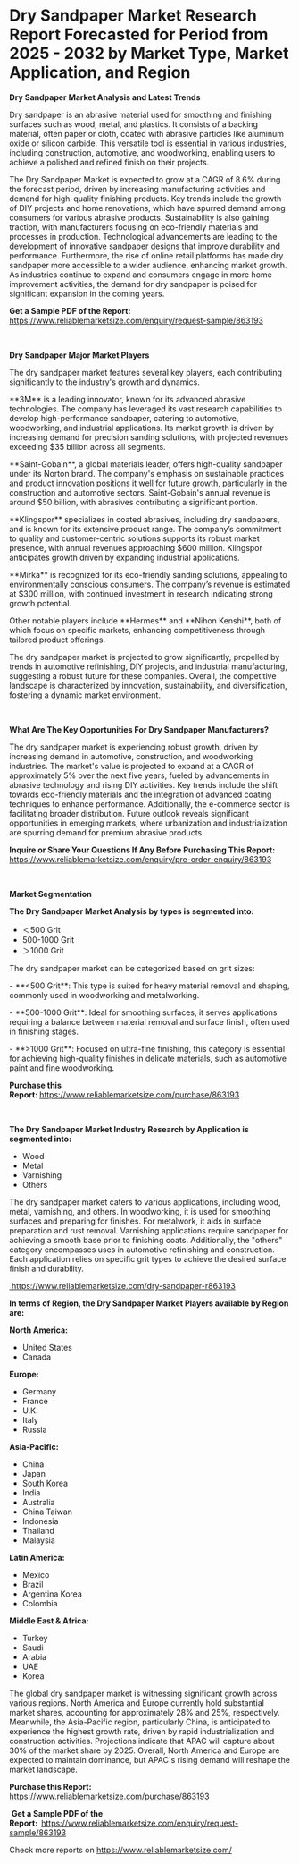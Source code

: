 <p><h1>Dry Sandpaper Market Research Report Forecasted for Period from 2025 -  2032 by Market Type, Market Application, and Region</h1></p><p><strong>Dry Sandpaper Market Analysis and Latest Trends</strong></p>
<p><p>Dry sandpaper is an abrasive material used for smoothing and finishing surfaces such as wood, metal, and plastics. It consists of a backing material, often paper or cloth, coated with abrasive particles like aluminum oxide or silicon carbide. This versatile tool is essential in various industries, including construction, automotive, and woodworking, enabling users to achieve a polished and refined finish on their projects.</p><p>The Dry Sandpaper Market is expected to grow at a CAGR of 8.6% during the forecast period, driven by increasing manufacturing activities and demand for high-quality finishing products. Key trends include the growth of DIY projects and home renovations, which have spurred demand among consumers for various abrasive products. Sustainability is also gaining traction, with manufacturers focusing on eco-friendly materials and processes in production. Technological advancements are leading to the development of innovative sandpaper designs that improve durability and performance. Furthermore, the rise of online retail platforms has made dry sandpaper more accessible to a wider audience, enhancing market growth. As industries continue to expand and consumers engage in more home improvement activities, the demand for dry sandpaper is poised for significant expansion in the coming years.</p></p>
<p><strong>Get a Sample PDF of the Report:&nbsp;</strong> <a href="https://www.reliablemarketsize.com/enquiry/request-sample/863193?utm_campaign=3382&utm_medium=2&utm_source=Github&utm_content=ia&utm_term=31032025&utm_id=dry-sandpaper">https://www.reliablemarketsize.com/enquiry/request-sample/863193</a></p>
<p>&nbsp;</p>
<p><strong>Dry Sandpaper Major Market Players</strong></p>
<p><p>The dry sandpaper market features several key players, each contributing significantly to the industry's growth and dynamics. </p><p>**3M** is a leading innovator, known for its advanced abrasive technologies. The company has leveraged its vast research capabilities to develop high-performance sandpaper, catering to automotive, woodworking, and industrial applications. Its market growth is driven by increasing demand for precision sanding solutions, with projected revenues exceeding $35 billion across all segments.</p><p>**Saint-Gobain**, a global materials leader, offers high-quality sandpaper under its Norton brand. The company's emphasis on sustainable practices and product innovation positions it well for future growth, particularly in the construction and automotive sectors. Saint-Gobain's annual revenue is around $50 billion, with abrasives contributing a significant portion.</p><p>**Klingspor** specializes in coated abrasives, including dry sandpapers, and is known for its extensive product range. The company’s commitment to quality and customer-centric solutions supports its robust market presence, with annual revenues approaching $600 million. Klingspor anticipates growth driven by expanding industrial applications.</p><p>**Mirka** is recognized for its eco-friendly sanding solutions, appealing to environmentally conscious consumers. The company’s revenue is estimated at $300 million, with continued investment in research indicating strong growth potential.</p><p>Other notable players include **Hermes** and **Nihon Kenshi**, both of which focus on specific markets, enhancing competitiveness through tailored product offerings.</p><p>The dry sandpaper market is projected to grow significantly, propelled by trends in automotive refinishing, DIY projects, and industrial manufacturing, suggesting a robust future for these companies. Overall, the competitive landscape is characterized by innovation, sustainability, and diversification, fostering a dynamic market environment.</p></p>
<p>&nbsp;</p>
<p><strong>What Are The Key Opportunities For Dry Sandpaper Manufacturers?</strong></p>
<p><p>The dry sandpaper market is experiencing robust growth, driven by increasing demand in automotive, construction, and woodworking industries. The market's value is projected to expand at a CAGR of approximately 5% over the next five years, fueled by advancements in abrasive technology and rising DIY activities. Key trends include the shift towards eco-friendly materials and the integration of advanced coating techniques to enhance performance. Additionally, the e-commerce sector is facilitating broader distribution. Future outlook reveals significant opportunities in emerging markets, where urbanization and industrialization are spurring demand for premium abrasive products.</p></p>
<p><strong>Inquire or Share Your Questions If Any Before Purchasing This Report:</strong> <a href="https://www.reliablemarketsize.com/enquiry/pre-order-enquiry/863193?utm_campaign=3382&utm_medium=2&utm_source=Github&utm_content=ia&utm_term=31032025&utm_id=dry-sandpaper">https://www.reliablemarketsize.com/enquiry/pre-order-enquiry/863193</a></p>
<p>&nbsp;</p>
<p><strong>Market Segmentation</strong></p>
<p><strong>The Dry Sandpaper Market Analysis by types is segmented into:</strong></p>
<p><ul><li>＜500 Grit</li><li>500-1000 Grit</li><li>＞1000 Grit</li></ul></p>
<p><p>The dry sandpaper market can be categorized based on grit sizes: </p><p>- **<500 Grit**: This type is suited for heavy material removal and shaping, commonly used in woodworking and metalworking. </p><p>- **500-1000 Grit**: Ideal for smoothing surfaces, it serves applications requiring a balance between material removal and surface finish, often used in finishing stages. </p><p>- **>1000 Grit**: Focused on ultra-fine finishing, this category is essential for achieving high-quality finishes in delicate materials, such as automotive paint and fine woodworking.</p></p>
<p><strong>Purchase this Report:&nbsp;</strong><a href="https://www.reliablemarketsize.com/purchase/863193?utm_campaign=3382&utm_medium=2&utm_source=Github&utm_content=ia&utm_term=31032025&utm_id=dry-sandpaper">https://www.reliablemarketsize.com/purchase/863193</a></p>
<p>&nbsp;</p>
<p><strong>The Dry Sandpaper Market Industry Research by Application is segmented into:</strong></p>
<p><ul><li>Wood</li><li>Metal</li><li>Varnishing</li><li>Others</li></ul></p>
<p><p>The dry sandpaper market caters to various applications, including wood, metal, varnishing, and others. In woodworking, it is used for smoothing surfaces and preparing for finishes. For metalwork, it aids in surface preparation and rust removal. Varnishing applications require sandpaper for achieving a smooth base prior to finishing coats. Additionally, the "others" category encompasses uses in automotive refinishing and construction. Each application relies on specific grit types to achieve the desired surface finish and durability.</p></p>
<p><a href="https://www.reliablemarketsize.com/dry-sandpaper-r863193?utm_campaign=3382&utm_medium=2&utm_source=Github&utm_content=ia&utm_term=31032025&utm_id=dry-sandpaper">&nbsp;https://www.reliablemarketsize.com/dry-sandpaper-r863193</a></p>
<p><strong>In terms of Region, the Dry Sandpaper Market Players available by Region are:</strong></p>
<p>
    <p> <strong> North America: </strong>
        <ul>
            <li>United States</li>
            <li>Canada</li>
        </ul>
        </p> 
    <p> <strong> Europe: </strong>
        <ul>
            <li>Germany</li>
            <li>France</li>
            <li>U.K.</li>
            <li>Italy</li>
            <li>Russia</li>
        </ul>
        </p> 
    <p> <strong> Asia-Pacific: </strong>
        <ul>
            <li>China</li>
            <li>Japan</li>
            <li>South Korea</li>
            <li>India</li>
            <li>Australia</li>
            <li>China Taiwan</li>
            <li>Indonesia</li>
            <li>Thailand</li>
            <li>Malaysia</li>
        </ul>
        </p> 
    <p> <strong> Latin America: </strong>
        <ul>
            <li>Mexico</li>
            <li>Brazil</li>
            <li>Argentina Korea</li>
            <li>Colombia</li>
        </ul>
        </p> 
    <p> <strong> Middle East & Africa: </strong>
        <ul>
            <li>Turkey</li>
            <li>Saudi</li>
            <li>Arabia</li>
            <li>UAE</li>
            <li>Korea</li>
        </ul>
    </p>
    </p>
<p><p>The global dry sandpaper market is witnessing significant growth across various regions. North America and Europe currently hold substantial market shares, accounting for approximately 28% and 25%, respectively. Meanwhile, the Asia-Pacific region, particularly China, is anticipated to experience the highest growth rate, driven by rapid industrialization and construction activities. Projections indicate that APAC will capture about 30% of the market share by 2025. Overall, North America and Europe are expected to maintain dominance, but APAC's rising demand will reshape the market landscape.</p></p>
<p><strong>Purchase this Report: </strong><a href="https://www.reliablemarketsize.com/purchase/863193?utm_campaign=3382&utm_medium=2&utm_source=Github&utm_content=ia&utm_term=31032025&utm_id=dry-sandpaper">https://www.reliablemarketsize.com/purchase/863193</a></p>
<p>&nbsp;<strong>Get a Sample PDF of the Report:&nbsp;&nbsp;</strong><a href="https://www.reliablemarketsize.com/enquiry/request-sample/863193?utm_campaign=3382&utm_medium=2&utm_source=Github&utm_content=ia&utm_term=31032025&utm_id=dry-sandpaper">https://www.reliablemarketsize.com/enquiry/request-sample/863193</a></p>
<p><strong></strong></p>
<p>Check more reports on <a href="https://www.reliablemarketsize.com/?utm_campaign=3382&utm_medium=2&utm_source=Github&utm_content=ia&utm_term=31032025&utm_id=dry-sandpaper">https://www.reliablemarketsize.com/</a></p>